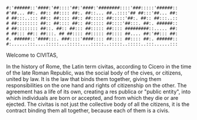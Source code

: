 ```
#:'######::'####:'##::::'##:'####:'########::::'###:::::'######::
#'##... ##:. ##:: ##:::: ##:. ##::... ##..::::'## ##:::'##... ##:
# ##:::..::: ##:: ##:::: ##:: ##::::: ##:::::'##:. ##:: ##:::..::
# ##:::::::: ##:: ##:::: ##:: ##::::: ##::::'##:::. ##:. ######::
# ##:::::::: ##::. ##:: ##::: ##::::: ##:::: #########::..... ##:
# ##::: ##:: ##:::. ## ##:::: ##::::: ##:::: ##.... ##:'##::: ##:
#. ######::'####:::. ###::::'####:::: ##:::: ##:::: ##:. ######::
#:......:::....:::::...:::::....:::::..:::::..:::::..:::......:::
```

Welcome to CIVITAS,

In the history of Rome, the Latin term civitas, according to Cicero in the time of the late Roman Republic, was the social body of the cives, or citizens, united by law. It is the law that binds them together, giving them responsibilities on the one hand and rights of citizenship on the other. The agreement has a life of its own, creating a res publica or "public entity", into which individuals are born or accepted, and from which they die or are ejected. The civitas is not just the collective body of all the citizens, it is the contract binding them all together, because each of them is a civis.

